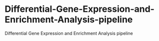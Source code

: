 # Differential-Gene-Expression-and-Enrichment-Analysis-pipeline
Differential Gene Expression and Enrichment Analysis pipeline
